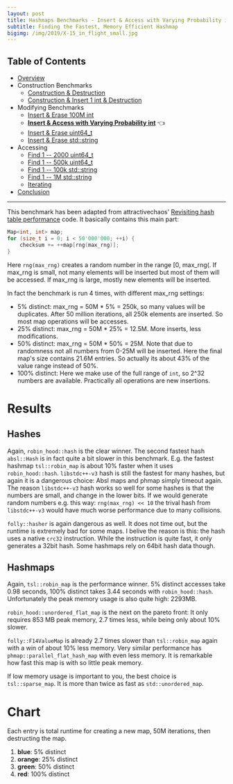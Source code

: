 ```yaml
---
layout: post
title: Hashmaps Benchmarks - Insert & Access with Varying Probability int
subtitle: Finding the Fastest, Memory Efficient Hashmap
bigimg: /img/2019/X-15_in_flight_small.jpg
---
```


## Table of Contents

* [Overview](/2019/04/01/hashmap-benchmarks-01-overview/)
* Construction Benchmarks
   * [Construction & Destruction](/2019/04/01/hashmap-benchmarks-02-01-result-CtorDtorEmptyMap/)
   * [Construction & Insert 1 int & Destruction](/2019/04/01/hashmap-benchmarks-02-02-result-CtorDtorSingleEntryMap/)
* Modifying Benchmarks
   * [Insert & Erase 100M int](/2019/04/01/hashmap-benchmarks-03-01-result-InsertHugeInt/)
   * **[Insert & Access with Varying Probability int](/2019/04/01/hashmap-benchmarks-03-02-result-RandomDistinct2/)** 👈
   * [Insert & Erase uint64_t](/2019/04/01/hashmap-benchmarks-03-03-result-RandomInsertErase/)
   * [Insert & Erase std::string](/2019/04/01/hashmap-benchmarks-03-04-result-RandomInsertEraseStrings/)
* Accessing
   * [Find 1 -- 2000 uint64_t](/2019/04/01/hashmap-benchmarks-04-02-result-RandomFind_2000/)
   * [Find 1 -- 500k uint64_t](/2019/04/01/hashmap-benchmarks-04-03-result-RandomFind_500000/)
   * [Find 1 -- 100k std::string](/2019/04/01/hashmap-benchmarks-04-04-result-RandomFindString/)
   * [Find 1 -- 1M std::string](/2019/04/01/hashmap-benchmarks-04-05-result-RandomFindString_1000000/)
   * [Iterating](/2019/04/01/hashmap-benchmarks-04-06-result-IterateIntegers/)
* [Conclusion](/2019/04/01/hashmap-benchmarks-05-conclusion/)

----

This benchmark has been adapted from attractivechaos' [Revisiting hash table performance](https://attractivechaos.wordpress.com/2018/01/13/revisiting-hash-table-performance/) code. It basically contains this main part:

```cpp
Map<int, int> map;
for (size_t i = 0; i < 50'000'000; ++i) {
    checksum += ++map[rng(max_rng)];
}
```

Here `rng(max_rng)` creates a random number in the range [0, max_rng(. If max_rng is small, not many elements will be inserted but most of them will be accessed. If max_rng is large, mostly new elements will be inserted.

In fact the benchmark is run 4 times, with different max_rng settings:

* 5% distinct: max_rng = 50M * 5% = 250k, so many values will be duplicates. After 50 million iterations, all 250k elements are inserted. So most map operations will be accesses.
* 25% distinct: max_rng = 50M * 25% = 12.5M. More inserts, less modifications.
* 50% distinct: max_rng = 50M * 50% = 25M. Note that due to randomness not all numbers from 0-25M will be inserted. Here the final map's size contains 21.6M entries. So actually its about 43% of the value range instead of 50%.
* 100% distinct: Here we make use of the full range of `int`, so 2^32 numbers are available. Practically all operations are new insertions.

# Results

## Hashes

Again, `robin_hood::hash` is the clear winner. The second fastest hash `absl::Hash` is in fact quite a bit slower in this benchmark. E.g. the fastest hashmap `tsl::robin_map` is about 10% faster when it uses `robin_hood::hash`. `libstdc++-v3` hash is still the fastest for many hashes, but again it is a dangerous choice: Absl maps and phmap simply timeout again. The reason `libstdc++-v3` hash works so well for some hashes is that the numbers are small, and change in the lower bits. If we would generate random numbers e.g. this way: `rng(max_rng) << 10` the trival hash from `libstdc++-v3` would have much worse performance due to many collisions.

`folly::hasher` is again dangerous as well. It does not time out, but the runtime is extremely bad for some maps. I belive the reason is this: the hash uses a native `crc32` instruction. While the instruction is quite fast, it only generates a 32bit hash. Some hashmaps rely on 64bit hash data though.

## Hashmaps

Again, `tsl::robin_map` is the performance winner. 5% distinct accesses take 0.98 seconds, 100% distinct takes 3.44 seconds with `robin_hood::hash`. Unfortunately the peak memory usage is also quite high: 2293MB. 

`robin_hood::unordered_flat_map` is the next on the pareto front: It only requires 853 MB peak memory, 2.7 times less, while being only about 10% slower. 

`folly::F14ValueMap` is already 2.7 times slower than `tsl::robin_map` again with a win of about 10% less memory. Very similar performance has `phmap::parallel_flat_hash_map` with even less memory. It is remarkable how fast this map is with so little peak memory.

If low memory usage is important to you, the best choice is `tsl::sparse_map`. It is more than twice as fast as `std::unordered_map`.

# Chart
Each entry is total runtime for creating a new map, 50M iterations, then destructing the map.

1. **blue**: 5% distinct
1. **orange**: 25% distinct
1. **green**: 50% distinct
1. **red**: 100% distinct

<script src="https://cdn.plot.ly/plotly-latest.min.js"></script>
<div id="id_a4e5dbb9" style="height:260em"></div>
<script>
    var colors = Plotly.d3.scale.category10().range();
    var m0y = [ "phmap::<br>parallel_node_hash_map", "eastl::hash_map", "std::unordered_map", "absl::node_hash_map", "phmap::node_hash_map", "boost::unordered_map", "folly::F14NodeMap", "boost::multi_index::<br>hashed_unique", "spp::sparse_hash_map", "robin_hood::<br>unordered_node_map", "<b>tsl::sparse_map</b>", "<b>phmap::<br>parallel_flat_hash_map</b>", "<b>folly::F14ValueMap</b>", "phmap::flat_hash_map", "absl::flat_hash_map", "ska::bytell_hash_map", "emilib1::HashMap", "tsl::hopscotch_map", "ska::flat_hash_map", "<b>robin_hood::<br>unordered_flat_map</b>", "<b>tsl::robin_map</b>"];
    var m1y = [ "phmap::<br>parallel_node_hash_map", "std::unordered_map", "eastl::hash_map", "boost::unordered_map", "phmap::node_hash_map", "absl::node_hash_map", "boost::multi_index::<br>hashed_unique", "folly::F14NodeMap", "spp::sparse_hash_map", "robin_hood::<br>unordered_node_map", "<b>tsl::sparse_map</b>", "<b>phmap::<br>parallel_flat_hash_map</b>", "<b>folly::F14ValueMap</b>", "phmap::flat_hash_map", "absl::flat_hash_map", "ska::bytell_hash_map", "emilib1::HashMap", "tsl::hopscotch_map", "ska::flat_hash_map", "<b>robin_hood::<br>unordered_flat_map</b>", "<b>tsl::robin_map</b>"];
    var m2y = [ "phmap::<br>parallel_node_hash_map", "std::unordered_map", "eastl::hash_map", "boost::unordered_map", "phmap::node_hash_map", "absl::node_hash_map", "boost::multi_index::<br>hashed_unique", "folly::F14NodeMap", "spp::sparse_hash_map", "robin_hood::<br>unordered_node_map", "<b>tsl::sparse_map</b>", "<b>phmap::<br>parallel_flat_hash_map</b>", "<b>folly::F14ValueMap</b>", "phmap::flat_hash_map", "absl::flat_hash_map", "ska::bytell_hash_map", "emilib1::HashMap", "tsl::hopscotch_map", "ska::flat_hash_map", "<b>robin_hood::<br>unordered_flat_map</b>", "<b>tsl::robin_map</b>"];
    var m3y = [ "absl::node_hash_map", "phmap::node_hash_map", "phmap::flat_hash_map", "absl::flat_hash_map", "phmap::<br>parallel_node_hash_map", "std::unordered_map", "eastl::hash_map", "boost::unordered_map", "boost::multi_index::<br>hashed_unique", "folly::F14NodeMap", "spp::sparse_hash_map", "robin_hood::<br>unordered_node_map", "<b>tsl::sparse_map</b>", "<b>phmap::<br>parallel_flat_hash_map</b>", "<b>folly::F14ValueMap</b>", "emilib1::HashMap", "ska::bytell_hash_map", "tsl::hopscotch_map", "ska::flat_hash_map", "<b>robin_hood::<br>unordered_flat_map</b>", "<b>tsl::robin_map</b>"];
    var m4y = [ "phmap::node_hash_map", "phmap::flat_hash_map", "absl::node_hash_map", "absl::flat_hash_map", "phmap::<br>parallel_node_hash_map", "phmap::<br>parallel_flat_hash_map", "emilib1::HashMap", "eastl::hash_map", "std::unordered_map", "boost::unordered_map", "folly::F14NodeMap", "boost::multi_index::<br>hashed_unique", "robin_hood::<br>unordered_node_map", "spp::sparse_hash_map", "<b>tsl::sparse_map</b>", "<b>folly::F14ValueMap</b>", "ska::bytell_hash_map", "tsl::hopscotch_map", "ska::flat_hash_map", "<b>robin_hood::<br>unordered_flat_map</b>", "<b>tsl::robin_map</b>"];
    var measurement_names = [ "5% distinct", "25% distinct", "50% distinct", "100% distinct" ];

    var data = [
        { x: [ 9.55518, 11.5495, 9.225185, 8.617105, 8.55536, 9.223289999999999, 7.48536, 6.77613, 3.7915900000000002, 6.30993, 2.893245, 3.20488, 3.512035, 3.05361, 3.105015, 1.094475, 1.298575, 1.0936, 1.0025425, 1.05048, 0.9821605 ],
          y: m0y, name: measurement_names[0] + ' (robin_hood::hash)', type: 'bar', orientation: 'h', yaxis: 'y', marker: { color: colors[0], },
        },
        { x: [ 13.5433, 12.1585, 16.4469, 12.64675, 12.6467, 11.272649999999999, 10.1288, 9.113579999999999, 7.696835, 7.5249500000000005, 6.590400000000001, 6.11284, 5.311615, 5.7188, 5.761095, 2.404185, 2.11265, 1.990105, 2.04131, 1.6857, 1.53815 ],
          y: m0y, name: measurement_names[1] + ' (robin_hood::hash)', type: 'bar', orientation: 'h', yaxis: 'y', marker: { color: colors[1], },
        },
        { x: [ 21.2462, 17.2521, 17.8553, 16.08805, 15.82325, 13.5281, 12.71905, 11.49165, 9.324645, 8.049150000000001, 7.86087, 6.714495, 6.061525, 5.947965, 5.9585550000000005, 4.567745, 3.01206, 2.9722600000000003, 3.163655, 2.195445, 2.146795 ],
          y: m0y, name: measurement_names[2] + ' (robin_hood::hash)', type: 'bar', orientation: 'h', yaxis: 'y', marker: { color: colors[2], },
        },
        { x: [ 29.629199999999997, 27.2618, 23.147100000000002, 21.4679, 21.729599999999998, 19.68085, 18.19095, 19.15285, 13.34845, 8.516615, 10.55435, 6.88661, 7.0733250000000005, 6.643784999999999, 6.339145, 5.891125000000001, 5.4201250000000005, 5.630789999999999, 5.00823, 4.0084800000000005, 3.4419649999999997 ],
          y: m0y, name: measurement_names[3] + ' (robin_hood::hash)', type: 'bar', orientation: 'h', yaxis: 'y', marker: { color: colors[3], },
            textposition: 'outside',
            text: [ "74.0s<br>2084MB", "68.2s<br>2071MB", "66.7s<br>1989MB", "58.8s<br>2083MB", "58.8s<br>2083MB", "53.7s<br>1890MB", "48.5s<br>2019MB", "46.5s<br>1890MB", "34.2s<br>612MB", "30.4s<br>1141MB", "<b>27.9s<br>554MB</b>", "<b>22.9s<br>640MB</b>", "<b>22.0s<br>762MB</b>", "21.4s<br>855MB", "21.2s<br>854MB", "14.0s<br>854MB", "11.8s<br>1141MB", "11.7s<br>1525MB", "11.2s<br>2296MB", "<b>8.94s<br>853MB</b>", "<b>8.11s<br>2293MB</b>" ],
        },
        { x: [ 9.200475, 10.7606, 7.544449999999999, 10.702200000000001, 8.638315, 8.678825, 7.93336, 7.568665, 3.7399899999999997, 6.05361, 3.0406950000000004, 3.0101899999999997, 3.53027, 2.83286, 2.8976800000000003, 1.429155, 1.6348850000000001, 1.47965, 1.206365, 1.566735, 1.16876 ],
          y: m1y, name: measurement_names[0] + ' (absl::Hash)', type: 'bar', orientation: 'h', yaxis: 'y2', marker: { color: colors[0], },
        },
        { x: [ 14.1274, 14.411750000000001, 12.10805, 14.05985, 12.7637, 12.7865, 11.37435, 10.21565, 7.783905, 7.302835, 6.591255, 6.200695, 5.058555, 5.796095, 5.7982, 2.67626, 2.777125, 2.493435, 2.1485649999999996, 2.54218, 1.81479 ],
          y: m1y, name: measurement_names[1] + ' (absl::Hash)', type: 'bar', orientation: 'h', yaxis: 'y2', marker: { color: colors[1], },
        },
        { x: [ 21.0455, 17.71895, 17.4906, 16.233600000000003, 16.415100000000002, 16.322699999999998, 14.104500000000002, 12.7599, 9.492595, 8.109075, 8.149585, 6.923455, 6.076544999999999, 6.14833, 6.033799999999999, 3.74779, 3.7815149999999997, 3.3858800000000002, 3.131745, 2.944045, 2.4793200000000004 ],
          y: m1y, name: measurement_names[2] + ' (absl::Hash)', type: 'bar', orientation: 'h', yaxis: 'y2', marker: { color: colors[2], },
        },
        { x: [ 28.8114, 23.463250000000002, 27.209200000000003, 20.228749999999998, 21.6765, 21.37375, 19.693550000000002, 18.26885, 12.8991, 8.750499999999999, 10.6131, 6.504405, 7.33652, 6.655615, 6.31647, 5.945345, 5.5519750000000005, 5.710710000000001, 5.040155, 4.23161, 3.51597 ],
          y: m1y, name: measurement_names[3] + ' (absl::Hash)', type: 'bar', orientation: 'h', yaxis: 'y2', marker: { color: colors[3], },
            textposition: 'outside',
            text: [ "73.2s<br>2084MB", "66.4s<br>1989MB", "64.4s<br>2071MB", "61.2s<br>1890MB", "59.5s<br>2083MB", "59.2s<br>2083MB", "53.1s<br>1890MB", "48.8s<br>2019MB", "33.9s<br>612MB", "30.2s<br>1141MB", "<b>28.4s<br>554MB</b>", "<b>22.6s<br>662MB</b>", "<b>22.0s<br>762MB</b>", "21.4s<br>855MB", "21.0s<br>854MB", "13.8s<br>854MB", "13.7s<br>1141MB", "13.1s<br>1525MB", "11.5s<br>2296MB", "<b>11.3s<br>853MB</b>", "<b>8.98s<br>2293MB</b>" ],
        },
        { x: [ 9.02519, 10.82475, 7.553075, 11.96555, 8.623764999999999, 8.64315, 10.69775, 7.497035, 3.68784, 6.161185, 2.822195, 3.091165, 3.5602, 2.954225, 2.9996400000000003, 1.59391, 1.59708, 1.24097, 1.29189, 1.41234, 1.18335 ],
          y: m2y, name: measurement_names[0] + ' (FNV1a)', type: 'bar', orientation: 'h', yaxis: 'y3', marker: { color: colors[0], },
        },
        { x: [ 14.32365, 13.857099999999999, 12.29415, 13.3832, 12.842600000000001, 12.822, 11.661200000000001, 10.018450000000001, 7.6257, 7.27937, 6.308045, 6.43632, 5.458275, 5.8664950000000005, 5.892465, 2.67919, 2.65579, 2.317805, 2.24532, 2.208365, 1.8909150000000001 ],
          y: m2y, name: measurement_names[1] + ' (FNV1a)', type: 'bar', orientation: 'h', yaxis: 'y3', marker: { color: colors[1], },
        },
        { x: [ 20.798450000000003, 17.43805, 18.1707, 15.3987, 16.5165, 16.44095, 13.7997, 12.66475, 9.43741, 8.167750000000002, 8.106494999999999, 7.219095, 6.18915, 6.344095, 6.246175, 3.799085, 3.68059, 3.421425, 3.24815, 2.7743399999999996, 2.68689 ],
          y: m2y, name: measurement_names[2] + ' (FNV1a)', type: 'bar', orientation: 'h', yaxis: 'y3', marker: { color: colors[2], },
        },
        { x: [ 29.57275, 23.61705, 27.53655, 20.3161, 21.532, 21.2701, 19.796300000000002, 18.52875, 13.6882, 8.81398, 10.82515, 7.156005, 7.51496, 5.866244999999999, 5.511375, 6.05961, 5.84302, 5.94114, 5.1859850000000005, 4.550055, 3.84603 ],
          y: m2y, name: measurement_names[3] + ' (FNV1a)', type: 'bar', orientation: 'h', yaxis: 'y3', marker: { color: colors[3], },
            textposition: 'outside',
            text: [ "73.7s<br>2084MB", "65.7s<br>1989MB", "65.6s<br>2071MB", "61.1s<br>1890MB", "59.5s<br>2083MB", "59.2s<br>2083MB", "56.0s<br>1890MB", "48.7s<br>2019MB", "34.4s<br>612MB", "30.4s<br>1141MB", "<b>28.1s<br>554MB</b>", "<b>23.9s<br>670MB</b>", "<b>22.7s<br>762MB</b>", "21.0s<br>855MB", "20.6s<br>854MB", "14.1s<br>854MB", "13.8s<br>1141MB", "12.9s<br>1525MB", "12.0s<br>2296MB", "<b>10.9s<br>853MB</b>", "<b>9.61s<br>2293MB</b>" ],
        },
        { x: [ 8.761545, 8.686544999999999, 2.876145, 2.83635, 9.18322, 10.804950000000002, 7.57164, 10.69445, 9.241095, 7.44789, 3.7409100000000004, 5.9974, 3.236805, 3.25352, 3.62555, 1.93315, 1.6957650000000002, 1.783125, 1.52991, 1.96807, 1.45742 ],
          y: m3y, name: measurement_names[0] + ' (folly::hasher)', type: 'bar', orientation: 'h', yaxis: 'y4', marker: { color: colors[0], },
        },
        { x: [ 12.94705, 12.905550000000002, 5.7856950000000005, 5.7961, 14.252600000000001, 14.436, 12.24025, 13.9021, 12.184750000000001, 10.181899999999999, 7.73775, 7.304105, 6.702585, 6.311985, 5.455209999999999, 3.129885, 2.8971099999999996, 2.83019, 2.53845, 2.9585749999999997, 2.168605 ],
          y: m3y, name: measurement_names[1] + ' (folly::hasher)', type: 'bar', orientation: 'h', yaxis: 'y4', marker: { color: colors[1], },
        },
        { x: [ 16.5155, 16.5743, 6.258005, 6.15822, 21.65185, 17.88125, 17.514200000000002, 16.30325, 14.69265, 12.76315, 9.78082, 8.25263, 8.317555, 7.0559449999999995, 6.156219999999999, 4.18706, 4.0676, 3.7231300000000003, 3.5379899999999997, 3.441405, 2.85101 ],
          y: m3y, name: measurement_names[2] + ' (folly::hasher)', type: 'bar', orientation: 'h', yaxis: 'y4', marker: { color: colors[2], },
        },
        { x: [ 784.3945, 781.6890000000001, 573.5174999999999, 571.2860000000001, 29.11085, 23.68805, 26.85565, 20.42305, 19.77905, 18.50165, 13.61015, 9.014515, 10.88675, 6.868195, 7.4159749999999995, 5.82744, 6.216835, 5.879655, 5.668235, 4.754965, 3.81395 ],
          y: m3y, name: measurement_names[3] + ' (folly::hasher)', type: 'bar', orientation: 'h', yaxis: 'y4', marker: { color: colors[3], },
            textposition: 'outside',
            text: [ "823s<br>1950MB", "820s<br>1951MB", "588s<br>599MB", "586s<br>598MB", "74.2s<br>2084MB", "66.8s<br>1989MB", "64.2s<br>2071MB", "61.3s<br>1890MB", "55.9s<br>1890MB", "48.9s<br>2019MB", "34.9s<br>612MB", "30.6s<br>1141MB", "<b>29.1s<br>554MB</b>", "<b>23.5s<br>653MB</b>", "<b>22.7s<br>762MB</b>", "15.1s<br>1141MB", "14.9s<br>854MB", "14.2s<br>1525MB", "13.3s<br>2296MB", "<b>13.1s<br>853MB</b>", "<b>10.3s<br>2293MB</b>" ],
        },
        { x: [ 0, 0, 0, 0, 96.43015, 59.56505, 2.1526, 6.77286, 8.858995, 8.213895, 7.4725850000000005, 6.3285599999999995, 6.261875, 1.9562149999999998, 1.861625, 3.48137, 0.94509, 0.900229, 0.891778, 0.9903504999999999, 0.7576995 ],
          y: m4y, name: measurement_names[0] + ' (libstdc++-v3)', type: 'bar', orientation: 'h', yaxis: 'y5', marker: { color: colors[0], },
        },
        { x: [ 0, 0, 0, 0, 267.741, 184.08100000000002, 17.1782, 10.862, 11.57615, 10.6508, 10.138449999999999, 8.573094999999999, 7.67464, 6.31842, 5.13954, 5.2400850000000005, 1.7699850000000001, 1.739855, 1.6733500000000001, 1.575325, 1.374155 ],
          y: m4y, name: measurement_names[1] + ' (libstdc++-v3)', type: 'bar', orientation: 'h', yaxis: 'y5', marker: { color: colors[1], },
        },
        { x: [ 0, 0, 0, 0, 372.8615, 271.007, 48.51235, 15.27535, 14.04965, 12.114049999999999, 12.773, 10.11025, 8.123935, 8.434560000000001, 6.98464, 5.94469, 2.71948, 2.647665, 2.598065, 2.14662, 1.9622600000000001 ],
          y: m4y, name: measurement_names[2] + ' (libstdc++-v3)', type: 'bar', orientation: 'h', yaxis: 'y5', marker: { color: colors[2], },
        },
        { x: [ 0, 0, 0, 0, 25.412300000000002, 6.78996, 4.969405, 25.8725, 22.14315, 19.11225, 18.282400000000003, 18.4662, 8.440909999999999, 12.9134, 10.394449999999999, 7.047969999999999, 5.69681, 5.54155, 4.9027899999999995, 3.9569650000000003, 3.300705 ],
          y: m4y, name: measurement_names[3] + ' (libstdc++-v3)', type: 'bar', orientation: 'h', yaxis: 'y5', marker: { color: colors[3], },
            textposition: 'outside',
            text: [ "timeout", "timeout", "timeout", "timeout", "762s<br>2084MB", "521s<br>623MB", "72.8s<br>1141MB", "58.8s<br>2071MB", "56.6s<br>1989MB", "50.1s<br>1890MB", "48.7s<br>2019MB", "43.5s<br>1890MB", "30.5s<br>1141MB", "29.6s<br>612MB", "<b>24.4s<br>554MB</b>", "<b>21.7s<br>762MB</b>", "11.1s<br>853MB", "10.8s<br>1525MB", "10.1s<br>2296MB", "<b>8.67s<br>853MB</b>", "<b>7.39s<br>2293MB</b>" ],
        },
    ];

    var layout = {
        // title: { text: 'RandomDistinct2'},
        grid: {
            ygap: 0.1,
            subplots: [
            ['xy'],
            ['xy2'],
            ['xy3'],
            ['xy4'],
            ['xy5'],
        ] },

        barmode: 'stack',
        yaxis: { title: 'robin_hood::hash', automargin: true, },
        yaxis2: { title: 'absl::Hash', automargin: true, },
        yaxis3: { title: 'FNV1a', automargin: true, },
        yaxis4: { title: 'folly::hasher', automargin: true, },
        yaxis5: { title: 'libstdc++-v3', automargin: true, },
        xaxis: { automargin: true,  range: [0, 110.96082000000001]  },
        legend: { traceorder: 'normal' },
        margin: { pad: 0, l:0, r:0, t:0, b:0, },
        showlegend:false,
    };

    Plotly.newPlot('id_a4e5dbb9', data, layout);
</script>

